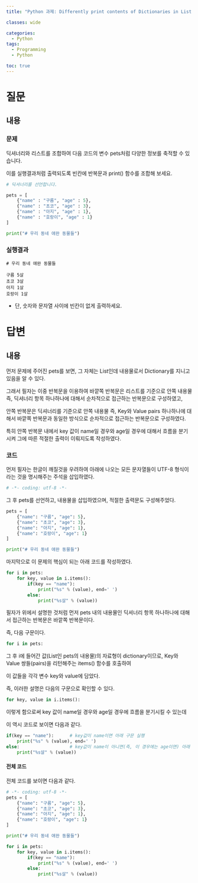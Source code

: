 ```yaml
---
title: "Python 과제: Differently print contents of Dictionaries in List by conditions"

classes: wide

categories:
  - Python
tags:
  - Programming
  - Python

toc: true
---
```


# 질문

## 내용

### 문제

딕셔너리와 리스트를 조합하여 다음 코드의 변수 pets처럼 다양한 정보를 축적할 수 있습니다. 

이를 실행결과처럼 출력되도록 빈칸에 반복문과 print() 함수를 조합해 보세요.

```python
# 딕셔너리를 선언합니다.

pets = [
    {"name" : "구름", "age" : 5},
    {"name" : "초코", "age" : 3},
    {"name" : "아지", "age" : 1},
    {"name" : "호랑이", "age" : 1}
]

print("# 우리 동네 애완 동물들")
```

### 실행결과

```shell
# 우리 동네 애완 동물들

구름 5살
초코 3살
아지 1살
호랑이 1살
```

* 단, 숫자와 문자열 사이에 빈칸이 없게 출력하세요.

# 답변

## 내용

먼저 문제에 주어진 pets를 보면, 그 자체는 List인데 내용물로서 Dictionary를 지니고 있음을 알 수 있다.

그래서 필자는 이중 반복문을 이용하여 바깥쪽 반복문은 리스트를 기준으로 안쪽 내용물 즉, 딕셔너리 항목 하나하나에 대해서 순차적으로 접근하는 반복문으로 구성하였고,

안쪽 반복문은 딕셔너리를 기준으로 안쪽 내용물 즉, Key와 Value pairs 하나하나에 대해서 바깥쪽 반복문과 동일한 방식으로 순차적으로 접근하는 반복문으로 구성하였다.

특히 안쪽 반복문 내에서 key 값이 name일 경우와 age일 경우에 대해서 흐름을 분기시켜 그에 따른 적절한 출력이 이뤄지도록 작성하였다.

### 코드

먼저 필자는 한글이 깨질것을 우려하여 아래에 나오는 모든 문자열들이 UTF-8 형식이라는 것을 명시해주는 주석을 삽입하였다.

```python
# -*- coding: utf-8 -*-
```

그 후 pets를 선언하고, 내용물을 삽입하였으며, 적절한 출력문도 구성해주었다.

```python
pets = [
    {"name": "구름", "age": 5},
    {"name": "초코", "age": 3},
    {"name": "아지", "age": 1},
    {"name": "호랑이", "age": 1}
]

print("# 우리 동네 애완 동물들")
```

마지막으로 이 문제의 핵심이 되는 아래 코드를 작성하였다.

```python
for i in pets:
    for key, value in i.items():
        if(key == "name"):
            print("%s" % (value), end=' ')
        else:
            print("%s살" % (value))
```

필자가 위에서 설명한 것처럼 먼저 pets 내의 내용물인 딕셔너리 항목 하나하나에 대해서 접근하는 반복문은 바깥쪽 반복문이다.

즉, 다음 구문이다.

```python
for i in pets:
```

그 후 i에 들어간 값(List인 pets의 내용물)의 자료형이 dictionary이므로, Key와 Value 쌍들(pairs)을 리턴해주는 items() 함수를 호출하여

이 값들을 각각 변수 key와 value에 담았다.

즉, 이러한 설명은 다음의 구문으로 확인할 수 있다.

```python
for key, value in i.items():
```

이렇게 함으로써 key 값이 name일 경우와 age일 경우에 흐름을 분기시킬 수 있는데

이 역시 코드로 보이면 다음과 같다.

```python
if(key == "name"):      # key값이 name이면 아래 구문 실행
    print("%s" % (value), end=' ')
else:                   # key값이 name이 아니면(즉, 이 경우에는 age이면) 아래 구문 실행
    print("%s살" % (value))         
```

#### 전체 코드

전체 코드를 보이면 다음과 같다.

```python
# -*- coding: utf-8 -*-
pets = [
    {"name": "구름", "age": 5},
    {"name": "초코", "age": 3},
    {"name": "아지", "age": 1},
    {"name": "호랑이", "age": 1}
]

print("# 우리 동네 애완 동물들")

for i in pets:
    for key, value in i.items():
        if(key == "name"):
            print("%s" % (value), end=' ')
        else:
            print("%s살" % (value))
```
